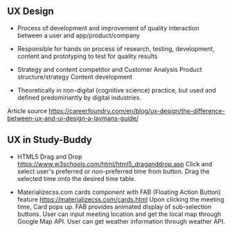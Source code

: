 ## UX Design

- Process of development and improvement of quality interaction between a user and app/product/company
- Responsible for hands on process of research, testing, development, content and prototyping to test for quality results

- Strategy and content
  competitor and Customer Analysis
  Product structure/strategy
  Content development

- Theoretically in non-digital (cognitive science) practice, but used and defined predominantly by digital industries.

Article source
https://careerfoundry.com/en/blog/ux-design/the-difference-between-ux-and-ui-design-a-laymans-guide/

## UX in Study-Buddy
- HTML5 Drag and Drop 
  https://www.w3schools.com/html/html5_draganddrop.asp
  Click and select user's preferred or non-preferred time from button.
  Drag the selected time onto the desired time table. 

- Materializecss.com cards component with FAB (Floating Action Button) feature
  https://materializecss.com/cards.html
  Upon clicking the meeting time, Card pops up.
  FAB provides animated display of sub-selection buttons.
  User can input meeting location and get the local map through Google Map API.
  User can get weather information through weather API.